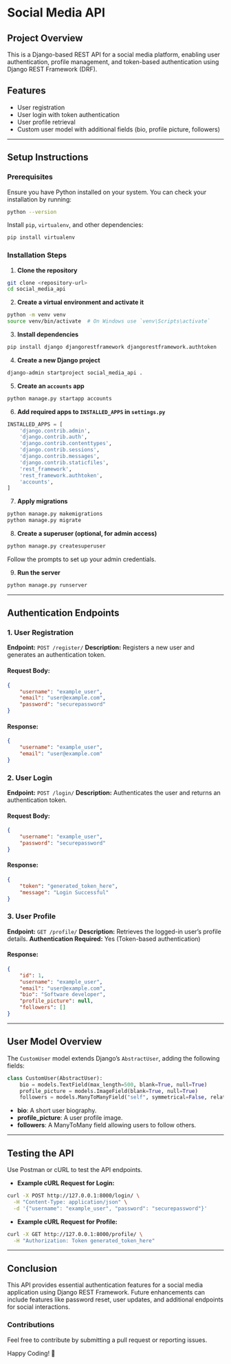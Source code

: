 # Social Media API

## Project Overview
This is a Django-based REST API for a social media platform, enabling user authentication, profile management, and token-based authentication using Django REST Framework (DRF).

## Features
- User registration
- User login with token authentication
- User profile retrieval
- Custom user model with additional fields (bio, profile picture, followers)

---

## Setup Instructions

### Prerequisites
Ensure you have Python installed on your system. You can check your installation by running:
```bash
python --version
```
Install `pip`, `virtualenv`, and other dependencies:
```bash
pip install virtualenv
```

### Installation Steps
1. **Clone the repository**
```bash
git clone <repository-url>
cd social_media_api
```

2. **Create a virtual environment and activate it**
```bash
python -m venv venv
source venv/bin/activate  # On Windows use `venv\Scripts\activate`
```

3. **Install dependencies**
```bash
pip install django djangorestframework djangorestframework.authtoken
```

4. **Create a new Django project**
```bash
django-admin startproject social_media_api .
```

5. **Create an `accounts` app**
```bash
python manage.py startapp accounts
```

6. **Add required apps to `INSTALLED_APPS` in `settings.py`**
```python
INSTALLED_APPS = [
    'django.contrib.admin',
    'django.contrib.auth',
    'django.contrib.contenttypes',
    'django.contrib.sessions',
    'django.contrib.messages',
    'django.contrib.staticfiles',
    'rest_framework',
    'rest_framework.authtoken',
    'accounts',
]
```

7. **Apply migrations**
```bash
python manage.py makemigrations
python manage.py migrate
```

8. **Create a superuser (optional, for admin access)**
```bash
python manage.py createsuperuser
```
Follow the prompts to set up your admin credentials.

9. **Run the server**
```bash
python manage.py runserver
```

---

## Authentication Endpoints

### 1. User Registration
**Endpoint:** `POST /register/`
**Description:** Registers a new user and generates an authentication token.

#### Request Body:
```json
{
    "username": "example_user",
    "email": "user@example.com",
    "password": "securepassword"
}
```

#### Response:
```json
{
    "username": "example_user",
    "email": "user@example.com"
}
```

### 2. User Login
**Endpoint:** `POST /login/`
**Description:** Authenticates the user and returns an authentication token.

#### Request Body:
```json
{
    "username": "example_user",
    "password": "securepassword"
}
```

#### Response:
```json
{
    "token": "generated_token_here",
    "message": "Login Successful"
}
```

### 3. User Profile
**Endpoint:** `GET /profile/`
**Description:** Retrieves the logged-in user’s profile details.
**Authentication Required:** Yes (Token-based authentication)

#### Response:
```json
{
    "id": 1,
    "username": "example_user",
    "email": "user@example.com",
    "bio": "Software developer",
    "profile_picture": null,
    "followers": []
}
```

---

## User Model Overview

The `CustomUser` model extends Django’s `AbstractUser`, adding the following fields:

```python
class CustomUser(AbstractUser):
    bio = models.TextField(max_length=500, blank=True, null=True)
    profile_picture = models.ImageField(blank=True, null=True)
    followers = models.ManyToManyField("self", symmetrical=False, related_name="following", blank=True)
```

- **bio**: A short user biography.
- **profile_picture**: A user profile image.
- **followers**: A ManyToMany field allowing users to follow others.

---

## Testing the API
Use Postman or cURL to test the API endpoints.

- **Example cURL Request for Login:**
```bash
curl -X POST http://127.0.0.1:8000/login/ \
  -H "Content-Type: application/json" \
  -d '{"username": "example_user", "password": "securepassword"}'
```

- **Example cURL Request for Profile:**
```bash
curl -X GET http://127.0.0.1:8000/profile/ \
  -H "Authorization: Token generated_token_here"
```

---

## Conclusion
This API provides essential authentication features for a social media application using Django REST Framework. Future enhancements can include features like password reset, user updates, and additional endpoints for social interactions.

### Contributions
Feel free to contribute by submitting a pull request or reporting issues.

Happy Coding! 🚀


